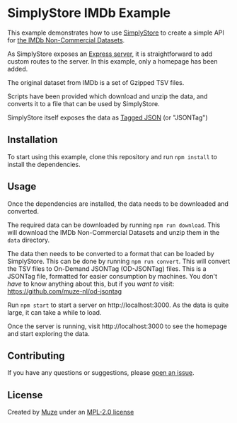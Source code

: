 # SimplyStore IMDb Example

This example demonstrates how to use [SimplyStore][1] to create a simple API for [the IMDb Non-Commercial Datasets][2]. 

As SimplyStore exposes an [Express server][3], it is straightforward to add custom routes to the server.
In this example, only a homepage has been added.

The original dataset from IMDb is a set of Gzipped TSV files.

Scripts have been provided which download and unzip the data, and converts it to a file that can be used by SimplyStore.

SimplyStore itself exposes the data as [Tagged JSON][4] (or "JSONTag")

## Installation

To start using this example, clone this repository and run `npm install` to install the dependencies.

## Usage

Once the dependencies are installed, the data needs to be downloaded and converted.

The required data can be downloaded by running `npm run download`.
This will download the IMDb Non-Commercial Datasets and unzip them in the `data` directory.

The data then needs to be converted to a format that can be loaded by SimplyStore.
This can be done by running `npm run convert`. This will convert the TSV files to On-Demand JSONTag (OD-JSONTag) files.
This is a JSONTag file, formatted for easier consumption by machines. You don't _have_ to know anything about this, but if you _want to_ visit: https://github.com/muze-nl/od-jsontag

Run `npm start` to start a server on http://localhost:3000.
As the data is quite large, it can take a while to load.

Once the server is running, visit http://localhost:3000 to see the homepage and start exploring the data.

## Contributing

If you have any questions or suggestions, please [open an issue][5].

## License

Created by [Muze][6] under an [MPL-2.0 license][7]

[1]: https://github.com/simplyedit/SimplyStore
[2]: https://developer.imdb.com/non-commercial-datasets/
[3]: https://expressjs.com/
[4]: https://github.com/muze-nl/jsontag
[5]: https://github.com/SimplyEdit/simplystore-example-imdb/issues/ 
[6]: https://muze.nl/
[7]: LICENSE
